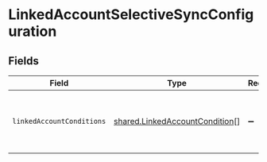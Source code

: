 # LinkedAccountSelectiveSyncConfiguration


## Fields

| Field                                                                            | Type                                                                             | Required                                                                         | Description                                                                      |
| -------------------------------------------------------------------------------- | -------------------------------------------------------------------------------- | -------------------------------------------------------------------------------- | -------------------------------------------------------------------------------- |
| `linkedAccountConditions`                                                        | [shared.LinkedAccountCondition](../../models/shared/linkedaccountcondition.md)[] | :heavy_minus_sign:                                                               | The conditions belonging to a selective sync.                                    |